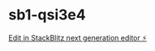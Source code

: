 # sb1-qsi3e4

[Edit in StackBlitz next generation editor ⚡️](https://stackblitz.com/~/github.com/846studios/sb1-qsi3e4)